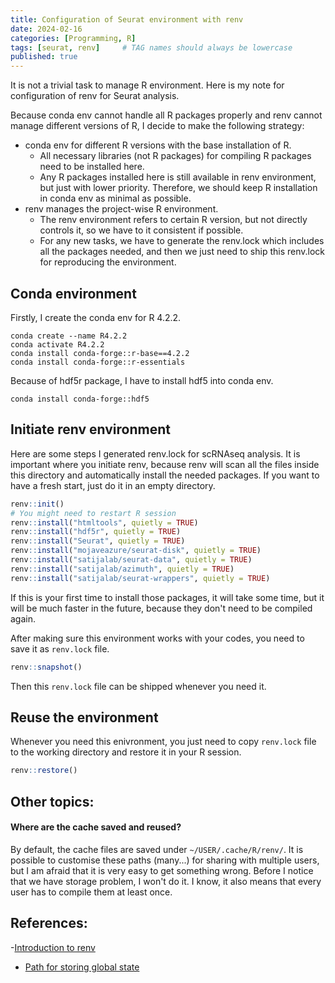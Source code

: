 ```yaml
---
title: Configuration of Seurat environment with renv
date: 2024-02-16
categories: [Programming, R]
tags: [seurat, renv]     # TAG names should always be lowercase
published: true
---
```


It is not a trivial task to manage R environment. Here is my note for configuration of renv for Seurat analysis.

Because conda env cannot handle all R packages properly and renv cannot manage different versions of R, I decide to make the following strategy:

- conda env for different R versions with the base installation of R.
  - All necessary libraries (not R packages) for compiling R packages need to be installed here.
  - Any R packages installed here is still available in renv environment, but just with lower priority. Therefore, we should keep R installation in conda env as minimal as possible.
- renv manages the project-wise R environment.
  - The renv environment refers to certain R version, but not directly controls it, so we have to it consistent if possible.
  - For any new tasks, we have to generate the renv.lock which includes all the packages needed, and then we just need to ship this renv.lock for reproducing the environment.

## Conda environment

Firstly, I create the conda env for R 4.2.2.

```shell
conda create --name R4.2.2
conda activate R4.2.2
conda install conda-forge::r-base==4.2.2
conda install conda-forge::r-essentials
```

Because of hdf5r package, I have to install hdf5 into conda env.

```shell
conda install conda-forge::hdf5
```

## Initiate renv environment

Here are some steps I generated renv.lock for scRNAseq analysis. It is important where you initiate renv, because renv will scan all the files inside this directory and automatically install the needed packages. If you want to have a fresh start, just do it in an empty directory.

```R
renv::init()
# You might need to restart R session
renv::install("htmltools", quietly = TRUE)
renv::install("hdf5r", quietly = TRUE)
renv::install("Seurat", quietly = TRUE)
renv::install("mojaveazure/seurat-disk", quietly = TRUE)
renv::install("satijalab/seurat-data", quietly = TRUE)
renv::install("satijalab/azimuth", quietly = TRUE)
renv::install("satijalab/seurat-wrappers", quietly = TRUE)
```

If this is your first time to install those packages, it will take some time, but it will be much faster in the future, because they don't need to be compiled again.

After making sure this environment works with your codes, you need to save it as `renv.lock` file.

```R
renv::snapshot()
```

Then this `renv.lock` file can be shipped whenever you need it.
 
## Reuse the environment

Whenever you need this enivronment, you just need to copy `renv.lock` file to the working directory and restore it in your R session.

```R
renv::restore()
```

## Other topics:

#### Where are the cache saved and reused?

By default, the cache files are saved under `~/USER/.cache/R/renv/`. It is possible to customise these paths (many...) for sharing with multiple users, but I am afraid that it is very easy to get something wrong. Before I notice that we have storage problem, I won't do it. I know, it also means that every user has to compile them at least once.

## References:

-[Introduction to renv](https://rstudio.github.io/renv/articles/renv.html)
- [Path for storing global state](https://rstudio.github.io/renv/reference/paths.html)

